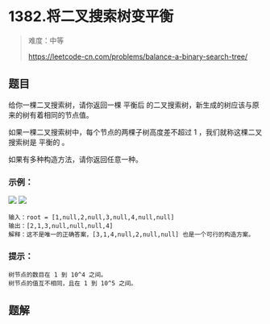 # 1382.将二叉搜索树变平衡

> 难度：中等
>
> https://leetcode-cn.com/problems/balance-a-binary-search-tree/

## 题目

给你一棵二叉搜索树，请你返回一棵 平衡后 的二叉搜索树，新生成的树应该与原来的树有着相同的节点值。

如果一棵二叉搜索树中，每个节点的两棵子树高度差不超过 1 ，我们就称这棵二叉搜索树是 平衡的 。

如果有多种构造方法，请你返回任意一种。

### 示例：

![](https://assets.leetcode-cn.com/aliyun-lc-upload/uploads/2020/03/15/1515_ex1.png)
![](https://assets.leetcode-cn.com/aliyun-lc-upload/uploads/2020/03/15/1515_ex1_out.png)
```
输入：root = [1,null,2,null,3,null,4,null,null]
输出：[2,1,3,null,null,null,4]
解释：这不是唯一的正确答案，[3,1,4,null,2,null,null] 也是一个可行的构造方案。
```

### 提示：

```
树节点的数目在 1 到 10^4 之间。
树节点的值互不相同，且在 1 到 10^5 之间。
```

## 题解

```typescript

```